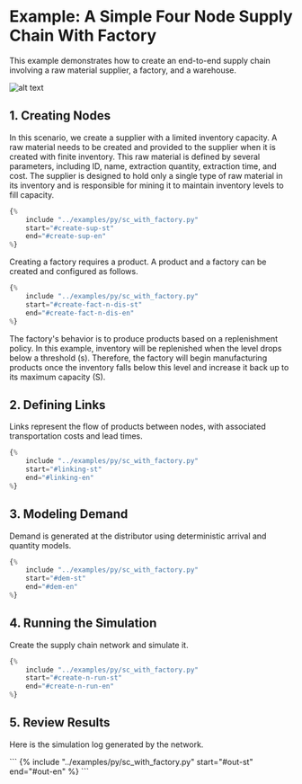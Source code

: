 # Example: A Simple Four Node Supply Chain With Factory

This example demonstrates how to create an end-to-end supply chain involving a raw material supplier, a factory, and a warehouse. 

![alt text](img/img_six_node_sc.png)

## 1. Creating Nodes

In this scenario, we create a supplier with a limited inventory capacity. A raw material needs to be created and provided to the supplier when it is created with finite inventory. This raw material is defined by several parameters, including ID, name, extraction quantity, extraction time, and cost. The supplier is designed to hold only a single type of raw material in its inventory and is responsible for mining it to maintain inventory levels to fill capacity.

```python
{% 
    include "../examples/py/sc_with_factory.py" 
    start="#create-sup-st"
    end="#create-sup-en"
%}
```

Creating a factory requires a product. A product and a factory can be created and configured as follows. 

```python
{% 
    include "../examples/py/sc_with_factory.py" 
    start="#create-fact-n-dis-st"
    end="#create-fact-n-dis-en"
%}
```

The factory's behavior is to produce products based on a replenishment policy. In this example, inventory will be replenished when the level drops below a threshold (s). Therefore, the factory will begin manufacturing products once the inventory falls below this level and increase it back up to its maximum capacity (S).

## 2. Defining Links

Links represent the flow of products between nodes, with associated transportation costs and lead times.

```python
{% 
    include "../examples/py/sc_with_factory.py" 
    start="#linking-st"
    end="#linking-en"
%}
```

## 3. Modeling Demand

Demand is generated at the distributor using deterministic arrival and quantity models.


```python
{% 
    include "../examples/py/sc_with_factory.py" 
    start="#dem-st"
    end="#dem-en"
%}
```

## 4. Running the Simulation

Create the supply chain network and simulate it.

```python
{% 
    include "../examples/py/sc_with_factory.py" 
    start="#create-n-run-st"
    end="#create-n-run-en"
%}
```

## 5. Review Results

Here is the simulation log generated by the network.

<div id="" style="overflow:scroll; height:600px;">
```
{% 
    include "../examples/py/sc_with_factory.py" 
    start="#out-st"
    end="#out-en"
%}
```
</div>
